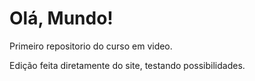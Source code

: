 # Olá, Mundo!
 Primeiro repositorio do curso em video. 


Edição feita diretamente do site, testando possibilidades. 

